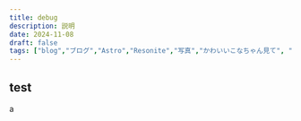 ```yaml
---
title: debug
description: 説明
date: 2024-11-08
draft: false
tags: ["blog","ブログ","Astro","Resonite","写真","かわいいこなちゃん見て", "bamessa" ,"LOVOT","🍺" ]
---
```


## test 
a